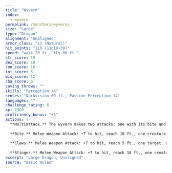 ```yaml
---
title: "Wyvern"
index:
  - wyvern
permalink: /monsters/wyvern/
size: "Large"
type: "Dragon"
alignment: "Unaligned"
armor_class: "13 (Natural)"
hit_points: "110 (13d10+39)"
speed: "walk 20 ft., fly 80 ft."
str_score: 19
dex_score: 10
con_score: 16
int_score: 5
wis_score: 12
cha_score: 6
saving_throws: ""
skills: "Perception +4"
senses: "Darkvision 60 ft., Passive Perception 14"
languages: ""
challenge_rating: 6
xp: 2300
proficiency_bonus: "+3"
actions: |
  **Multiattack.** The wyvern makes two attacks: one with its bite and one with its stinger. While flying, it can use its claws in place of one other attack.
  
  **Bite.** Melee Weapon Attack: +7 to hit, reach 10 ft., one creature. Hit: 11 (2d6 + 4) piercing damage.
  
  **Claws.** Melee Weapon Attack: +7 to hit, reach 5 ft., one target. Hit: 13 (2d8 + 4) slashing damage.
  
  **Stinger.** Melee Weapon Attack: +7 to hit, reach 10 ft., one creature. Hit: 11 (2d6 + 4) piercing damage. The target must make a DC 15 Constitution saving throw, taking 24 (7d6) poison damage on a failed save, or half as much damage on a successful one.
excerpt: "Large Dragon, Unaligned"
source: "Basic Rules"
---
```

